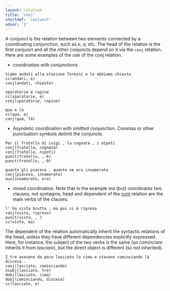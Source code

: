 ```yaml
---
layout: relation
title: 'conj'
shortdef: 'conjunct'
udver: '2'
---
```


A conjunct is the relation between two elements connected by a coordinating conjunction, such as *e*, *o*, etc. The head of the relation is the first conjunct and all the other conjuncts depend on it via the <code>conj</code> relation. Here are some examples of the use of the conj relation.

* coordination with conjunctions

~~~ sdparse
Siamo andati alla stazione Termini e lo abbiamo chiesto
cc(andati, e)
conj(andati, chiesto)
~~~
~~~ sdparse
sparatorie e rapine
cc(sparatorie, e)
conj(sparatorie, rapine)
~~~
~~~ sdparse
qua e là
cc(qua, e)
conj(qua, là)
~~~

* Asyndetic coordination with omitted conjunction. Commas or other punctuation symbols delimit the conjuncts. 

~~~ sdparse
Per il fratello di Luigi , la cognata , i nipoti
conj(fratello, cognata)
conj(fratello, nipoti)
punct(fratello, ,-6)
punct(fratello, ,-9)
~~~
~~~ sdparse
quanto gli piaceva , quanto ne era innamorato
conj(piaceva, innamorato)
aux(innamorato, era)
~~~

* mixed coordination. Note that in the example *ma* (but) coordinates two clauses, not syntagms; head and dependent of the [conj]() relation are the main verbs of the clauses.

~~~ sdparse
l' ho vista brutta , ma poi si è ripreso
conj(vista, ripreso)
punct(vista, , )
cc(vista, ma)
~~~

The dependent of the relation automatically inherit the syntactic relations of the head, unless they have different dependencies explicitly expressed. Here, for instance, the subject of the two verbs is the same (so *cominciare* inherits it from *lasciare*), but the direct object is different (so not inherited).

~~~ sdparse
I tre avevano da poco lasciato la cima e stavano cominciando la discesa .
conj(lasciato, cominciando)
nsubj(lasciato, tre)
dobj(lasciato, cima)
dobj(cominciando, discesa)
cc(lasciato, e)
~~~
<!-- Interlanguage links updated Út zář 29 20:23:25 CEST 2020 -->
